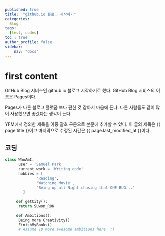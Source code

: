 ```yaml
---
published: true
title:  "github.io 블로그 시작하기"
categories:
  Blog
tags:
  [test, codes]
toc : true
author_profile: false
sidebar:
	nav: "docs"
---
```


<!-- ``````
published: true					  # 포스팅할지 말지
title:  "github.io 블로그 시작하기"	#제목
categories:				#카테고리
  Blog
tags:					#태그
  [test, codes]
toc : true				#목차
author_profile: false	#내 프로파일 보이게끔하는?
sidebar:				# 사이드바 기능
	nav: "docs"				## navigation의 doc로 치드런으로 하는거
`````` -->

# first content

GitHub Blog 서비스인 github.io 블로그 시작하기로 했다.
GitHub Blog 서비스의 이름은 Pages이다.

Pages가 다른 블로그 플랫폼 보다 편한 것 같아서 마음에 든다.
다른 사람들도 같이 많이 사용했으면 좋겠다는 생각이 든다.

YFM에서 정의한 제목을 이중 괄호 구문으로 본문에 추가할 수 있다.
이 글의 제목은 {{ page.title }}이고
마지막으로 수정된 시간은 {{ page.last_modified_at }}이다.

## 코딩
```python
class WhoAmI:
	  user = 'Samuel Park'
   	  current_work = 'Writing code'
   	  hobbies = [
   			  'Reading',
   			  'Watching Movie',
   		  	  'Being up all Night chasing that ONE BUG...'
   		]
   
     def getCity():
   	  return Suwon_ROK
   
     def Ambitions():
   	  Being more Creativity()
   	  FinishMyBooks()
   	  # Assume 10 more awesome ambitions here  ;)
   
```